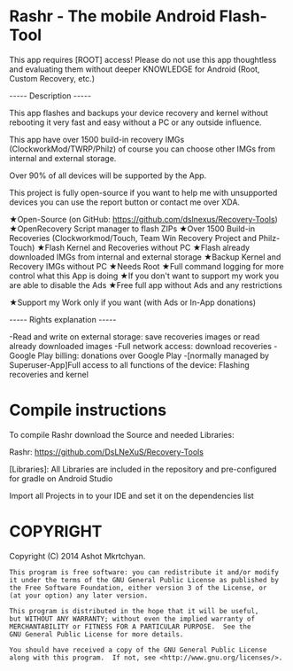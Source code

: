 Rashr - The mobile Android Flash-Tool
====================

This app requires [ROOT] access!
Please do not use this app thoughtless and evaluating them without deeper KNOWLEDGE for Android (Root, Custom Recovery, etc.)

----- Description -----

This app flashes and backups your device recovery and kernel without rebooting it very fast and easy without a PC or any outside influence.

This app have over 1500 build-in recovery IMGs (ClockworkMod/TWRP/Philz) of course you can choose other IMGs from internal and external storage.

Over 90% of all devices will be supported by the App.

This project is fully open-source if you want to help me with unsupported devices you can use the report button or contact me over XDA.

★Open-Source (on GitHub: https://github.com/dslnexus/Recovery-Tools)
★OpenRecovery Script manager to flash ZIPs
★Over 1500 Build-in Recoveries (Clockworkmod/Touch, Team Win Recovery Project and Philz-Touch)
★Flash Kernel and Recoveries without PC
★Flash already downloaded IMGs from internal and external storage
★Backup Kernel and Recovery IMGs without PC
★Needs Root
★Full command logging for more control what this App is doing
★If you don't want to support my work you are able to disable the Ads
★Free full app without Ads and any restrictions

★Support my Work only if you want (with Ads or In-App donations)

----- Rights explanation -----

-Read and write on external storage: save recoveries images or read already downloaded images
-Full network access: download recoveries
-Google Play billing: donations over Google Play
-[normally managed by Superuser-App]Full access to all functions of the device: Flashing recoveries and kernel

Compile instructions
===================================

To compile Rashr download the Source and needed Libraries:

Rashr:     https://github.com/DsLNeXuS/Recovery-Tools

[Libraries]:        All Libraries are included in the repository and pre-configured for
                    gradle on Android Studio

Import all Projects in to your IDE and set it on the dependencies list

COPYRIGHT
===================================

Copyright (C) 2014  Ashot Mkrtchyan.

    This program is free software: you can redistribute it and/or modify
    it under the terms of the GNU General Public License as published by
    the Free Software Foundation, either version 3 of the License, or
    (at your option) any later version.

    This program is distributed in the hope that it will be useful,
    but WITHOUT ANY WARRANTY; without even the implied warranty of
    MERCHANTABILITY or FITNESS FOR A PARTICULAR PURPOSE.  See the
    GNU General Public License for more details.

    You should have received a copy of the GNU General Public License
    along with this program.  If not, see <http://www.gnu.org/licenses/>.
